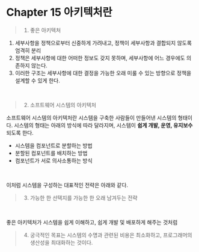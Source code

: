 # Chapter 15 아키텍처란

> 1. 좋은 아키텍처

1. 세부사항을 정책으로부터 신중하게 가려내고, 정책이 세부사항과 결합되지 않도록 엄격히 분리
2. 정책은 세부사항에 대한 어떠한 정보도 갖지 못하며, 세부사항에 어느 경우에도 의존하지 않는다.
3. 이러한 구조는 세부사항에 대한 결정을 가능한 오래 미룰 수 있는 방향으로 정책을 설계할 수 있게 한다.
<br>

> 2. 소프트웨어 시스템의 아키텍처

소프트웨어 시스템의 아키텍처란 시스템을 구축한 사람들이 만들어낸 시스템의 형태이다.
시스템의 형태는 아래의 방식에 따라 달라지며, 시스템이 **쉽게 개발, 운영, 유지보수**되도록 한다.
- 시스템을 컴포넌트로 분할하는 방법
- 분할된 컴포넌트를 배치하는 방법
- 컴포넌트가 서로 의사소통하는 방식
<br>

이처럼 시스템을 구성하는 대표적인 전략은 아래와 같다.
> 3. 가능한 한 선택지를 가능한 한 오래 남겨두는 전략
<br>

좋은 아키텍처가 시스템을 쉽게 이해하고, 쉽게 개발 및 배포하게 해주는 것처럼
> 4. 궁극적인 목표는 시스템의 수명과 관련된 비용은 최소화하고, 프로그래머의 생산성을 최대화하는 것이다.
